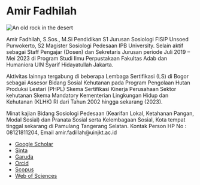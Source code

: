 # **Amir Fadhilah**

![An old rock in the desert](https://raw.githubusercontent.com/uin-fah/ipi-webcon/main/azwar%20-%20Azwar%20Muin.jpeg)


<p>Amir Fadhilah, S.Sos., M.Si Pendidikan S1 Jurusan Sosiologi FISIP Unsoed Purwokerto, S2
Magister Sosiologi Pedesaan IPB University. Selain aktif sebagai Staff Pengajar (Dosen) dan
Sekretaris Jurusan periode Juli 2019 – Mei 2023 di Program Studi Ilmu Perpustakaan Fakultas
Adab dan Humaniora UIN Syarif Hidayatullah Jakarta.</p>

<p>Aktivitas lainnya tergabung di beberapa Lembaga Sertifikasi (LS) di Bogor sebagai Assesor
Bidang Sosial Kehutanan pada Program Pengolaan Hutan Produksi Lestari (PHPL) Skema
Sertifikasi Kinerja Perusahaan Sektor kehutanan Skema Mandatory Kementerian Lingkungan
Hidup dan Kehutanan (KLHK) RI dari Tahun 2002 hingga sekarang (2023).</p>

<p>Minat kajian Bidang Sosiologi Pedesaan (Kearifan Lokal, Ketahanan Pangan, Modal Sosial) dan
Pranata Sosial serta Kelembagaan Sosial, Kota tempat tinggal sekarang di Pamulang
Tangerang Selatan. Kontak Person HP No : 08121811204, Email amir.fadillah@uinjkt.ac.id </p>

- <a href="https://scholar.google.com/citations?user=ZiaDJ20AAAAJ&hl=id&oi=ao">Google Scholar</a>
- <a href="https://sinta.kemdikbud.go.id/authors/profile/258915">Sinta</a>
- <a href="https://garuda.kemdikbud.go.id/author/view/238038">Garuda</a>
- <a href="https://orcid.org/0000-0002-2960-1112">Orcid</a>
- <a href="https://www.scopus.com/authid/detail.uri?authorId=58041646400">Scopus</a>
- <a href="https://www.webofscience.com/wos/author/record/G-4966-2017">Web of Sciences</a>
